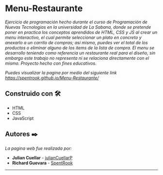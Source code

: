# Menu-Restaurante

_Ejercicio de programación hecho durante el curso de Programación de Nuevas Tecnologias en la universidad de La Sabana, donde se pretende
poner en practica los conceptos aprendidos de HTML, CSS y JS al crear un menu interactivo, el cual permite seleccionar un plato en concreto y anexarlo a un carrito de compras;
así mismo, puedes ver el total de los productos o eliminar alguno de los items de la lista de compra. El menu se desarrollo teniendo como referencia un restaurante real para
el diseño, sin embargo este trabajo no representa ni se relaciona directamente con el mismo. Proyecto hecho con fines educativos._

_Puedes visualizar la pagina por medio del siguiente link https://spentrook.github.io/Menu-Restaurante/_

## Construido con 🛠️


* HTML
* CSS
* JavaScript

## Autores ✒️

_La pagina web fue realizada por:_

* **Julian Cuellar** - [julianCuellarP](https://github.com/julianCuellarP)
* **Richard Guevara** - [SpentRook](https://github.com/SpentRook)



---
